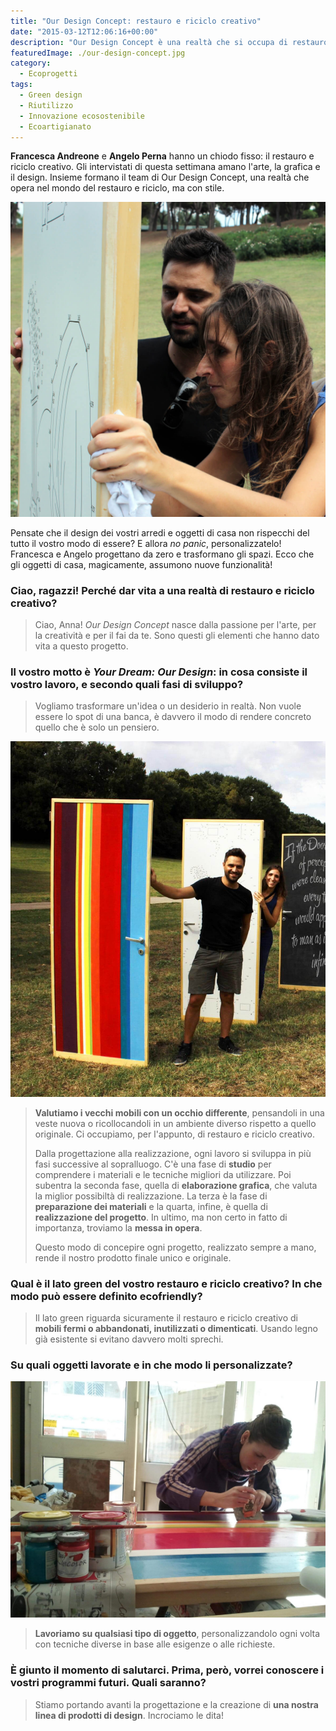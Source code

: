```yaml
---
title: "Our Design Concept: restauro e riciclo creativo"
date: "2015-03-12T12:06:16+00:00"
description: "Our Design Concept è una realtà che si occupa di restauro e riciclo creativo. Francesca e Angelo progettano e trasformano gli spazi grazie a un nuovo sguardo."
featuredImage: ./our-design-concept.jpg
category:
  - Ecoprogetti
tags:
  - Green design
  - Riutilizzo
  - Innovazione ecosostenibile
  - Ecoartigianato
---
```


**Francesca Andreone** e **Angelo Perna** hanno un chiodo fisso: il restauro e riciclo creativo.
Gli intervistati di questa settimana amano l'arte, la grafica e il design. Insieme formano il team di Our Design Concept, una realtà che opera nel mondo del restauro e riciclo, ma con stile.

![Angelo e Francesca](./angelo-francesca.jpg)

Pensate che il design dei vostri arredi e oggetti di casa non rispecchi del tutto il vostro modo di essere? E allora _no panic_, personalizzatelo!
Francesca e Angelo progettano da zero e trasformano gli spazi. Ecco che gli oggetti di casa, magicamente, assumono nuove funzionalità!

### Ciao, ragazzi! Perché dar vita a una realtà di restauro e riciclo creativo?

> Ciao, Anna! _Our Design Concept_ nasce dalla passione per l'arte, per la creatività e per il fai da te. Sono questi gli elementi che hanno dato vita a questo progetto.

### Il vostro motto è _Your Dream: Our Design_: in cosa consiste il vostro lavoro, e secondo quali fasi di sviluppo?

> Vogliamo trasformare un'idea o un desiderio in realtà. Non vuole essere lo spot di una banca, è davvero il modo di rendere concreto quello che è solo un pensiero.

![Our Design Concept](./our-design-concept-1.jpg)

> **Valutiamo i vecchi mobili con un occhio differente**, pensandoli in una veste nuova o ricollocandoli in un ambiente diverso rispetto a quello originale. Ci occupiamo, per l'appunto, di restauro e riciclo creativo.
>
> Dalla progettazione alla realizzazione, ogni lavoro si sviluppa in più fasi successive al sopralluogo. C'è una fase di **studio** per comprendere i materiali e le tecniche migliori da utilizzare. Poi subentra la seconda fase, quella di **elaborazione grafica**, che valuta la miglior possibiltà di realizzazione. La terza è la fase di **preparazione dei materiali** e la quarta, infine, è quella di **realizzazione del progetto**. In ultimo, ma non certo in fatto di importanza, troviamo la **messa in opera**.
>
> Questo modo di concepire ogni progetto, realizzato sempre a mano, rende il nostro prodotto finale unico e originale.

### Qual è il lato green del vostro restauro e riciclo creativo? In che modo può essere definito ecofriendly?

> Il lato green riguarda sicuramente il restauro e riciclo creativo di **mobili fermi o abbandonati, inutilizzati o dimenticati**. Usando legno già esistente si evitano davvero molti sprechi.

### Su quali oggetti lavorate e in che modo li personalizzate?

![Our Design Concept](./our-design-concept-2.jpg)

> **Lavoriamo su qualsiasi tipo di oggetto**, personalizzandolo ogni volta con tecniche diverse in base alle esigenze o alle richieste.

### È giunto il momento di salutarci. Prima, però, vorrei conoscere i vostri programmi futuri. Quali saranno?

> Stiamo portando avanti la progettazione e la creazione di **una nostra linea di prodotti di design**. Incrociamo le dita!

